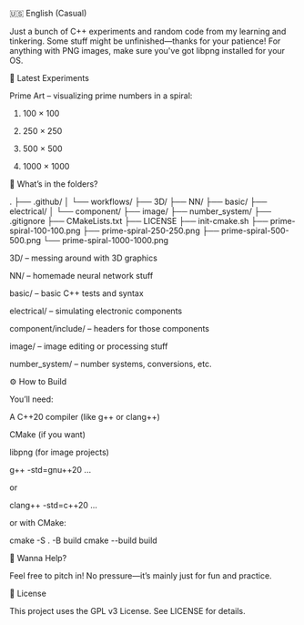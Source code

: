 🇺🇸 English (Casual)

Just a bunch of C++ experiments and random code from my learning and tinkering. Some stuff might be unfinished—thanks for your patience! For anything with PNG images, make sure you've got libpng installed for your OS.

🎨 Latest Experiments

Prime Art – visualizing prime numbers in a spiral:

1. 100 × 100 


2. 250 × 250 


3. 500 × 500 


4. 1000 × 1000 




📂 What’s in the folders?

.
├── .github/
│   └── workflows/
├── 3D/
├── NN/
├── basic/
├── electrical/
│   └── component/
├── image/
├── number_system/
├── .gitignore
├── CMakeLists.txt
├── LICENSE
├── init-cmake.sh
├── prime-spiral-100-100.png
├── prime-spiral-250-250.png
├── prime-spiral-500-500.png
└── prime-spiral-1000-1000.png

3D/ – messing around with 3D graphics

NN/ – homemade neural network stuff

basic/ – basic C++ tests and syntax

electrical/ – simulating electronic components

component/include/ – headers for those components


image/ – image editing or processing stuff

number_system/ – number systems, conversions, etc.


⚙️ How to Build

You’ll need:

A C++20 compiler (like g++ or clang++)

CMake (if you want)

libpng (for image projects)


g++ -std=gnu++20 ...

or

clang++ -std=c++20 ...

or with CMake:

cmake -S . -B build
cmake --build build

🤝 Wanna Help?

Feel free to pitch in! No pressure—it’s mainly just for fun and practice.

📜 License

This project uses the GPL v3 License. See LICENSE for details.
